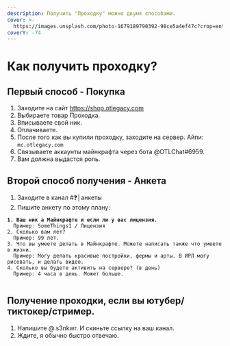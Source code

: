 ```yaml
---
description: Получить "Проходку" можно двумя способами.
cover: >-
  https://images.unsplash.com/photo-1679189790392-98ce5a4ef47c?crop=entropy&cs=srgb&fm=jpg&ixid=MnwxOTcwMjR8MHwxfHJhbmRvbXx8fHx8fHx8fDE2ODExOTU1NDY&ixlib=rb-4.0.3&q=85
coverY: -74
---
```


# Как получить проходку?

## Первый способ - Покупка

1. Заходите на сайт https://shop.otlegacy.com
2. Выбираете товар Проходка.
3. Вписываете свой ник.
4. Оплачиваете.
5. После того как вы купили проходку, заходите на сервер. Айпи: `mc.otlegacy.com`
6. Связываете аккаунты майнкрафта через бота @OTLChat#6959.
7. Вам должна выдастся роль.

## Второй способ получения - Анкета

1. Заходите в канал #❓│анкеты
2. Пишите анкету по этому плану:

<pre class="language-javascript"><code class="lang-javascript"><strong>1. Ваш ник а Майнкрафте и если ли у вас лицензия.
</strong>  Пример: SomeThings1 / Лицензия
2. Сколько вам лет?
  Пример: 99 лет.
3. Что вы умеете делать в Майнкрафте. Можете написать также что умеете в жизни.
  Пример: Могу делать красивые постройки, фермы и арты. В ИРЛ могу рисовать, и делать видео.
4. Сколько вы будете активить на сервере? (в день)
  Пример: 4 часа в день. Может больше.

</code></pre>

## Получение проходки, если вы ютубер/тиктокер/стример.

1. Напишите @.s3nkwr. И скиньте ссылку на ваш канал.
2. Ждите, я обычно быстро отвечаю.
